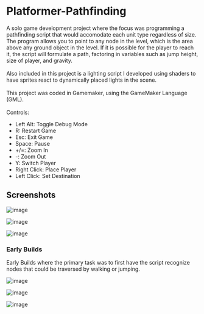 # Platformer-Pathfinding
A solo game development project where the focus was programming a pathfinding script that would accomodate each unit type regardless of size. The program allows you to point to any node in the level, which is the area above any ground object in the level. If it is possible for the player to reach it, the script will formulate a path, factoring in variables such as jump height, size of player, and gravity. 
<br><br>Also included in this project is a lighting script I developed using shaders to have sprites react to dynamically placed lights in the scene. 
<br><br>This project was coded in Gamemaker, using the GameMaker Language (GML).
<br><br>
Controls:
- Left Alt: Toggle Debug Mode
- R: Restart Game
- Esc: Exit Game
- Space: Pause
- +/=: Zoom In
- -: Zoom Out
- Y: Switch Player
- Right Click: Place Player
- Left Click: Set Destination

## Screenshots

![image](https://github.com/anEnemyStand/Platformer-Pathfinding/assets/16449117/e9e87e04-3986-4f43-8b2e-4ac00065ab11)

![image](https://github.com/anEnemyStand/Platformer-Pathfinding/assets/16449117/46c9bdbb-3974-4a5e-8893-553733dad147)

![image](https://github.com/anEnemyStand/Platformer-Pathfinding/assets/16449117/9c20ad66-2417-4386-8133-569d9981ab20)


### Early Builds
Early Builds where the primary task was to first have the script recognize nodes that could be traversed by walking or jumping. 

![image](https://github.com/anEnemyStand/Platformer-Pathfinding/assets/16449117/315a286d-bc5e-48a3-91f1-a118ef0daba4)

![image](https://github.com/anEnemyStand/Platformer-Pathfinding/assets/16449117/68a194c7-f7fe-49f7-9931-b5befb022354)

![image](https://github.com/anEnemyStand/Platformer-Pathfinding/assets/16449117/f5ff8371-1bf7-473a-beb0-0b63d7b574ec)

